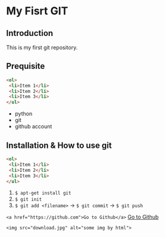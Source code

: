 # My Fisrt GIT

## Introduction

This is my first git repository.

## Prequisite

```html
<ol>
 <li>Item 1</li>
 <li>Item 2</li>
 <li>Item 3</li>
</ul>
```

- python
- git
- github account

## Installation & How to use git

```html
<ol>
 <li>Item 1</li>
 <li>Item 2</li>
 <li>Item 3</li>
</ul>
```

1. `$ apt-get install git`
2. `$ git init`
3. `$ git add <filename>` -> `$ git commit` -> `$ git push`

`<a href="https://github.com">Go to Github</a>`
[Go to Github](https://github.com)

`<img src="download.jpg" alt="some img by html">`

